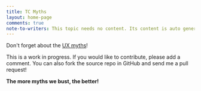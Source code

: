 ```yaml
---
title: TC Myths
layout: home-page
comments: true
note-to-writers: This topic needs no content. Its content is auto generated when the site is built. Any content in this topic will be rendered after the auto-generated lists.
---
```


Don't forget about the [UX myths](http://uxmyths.com/)!

This is a work in progress. If you would like to contribute, please add a comment. You can also fork the source repo in GitHub and send me a pull request! 

**The more myths we bust, the better!**